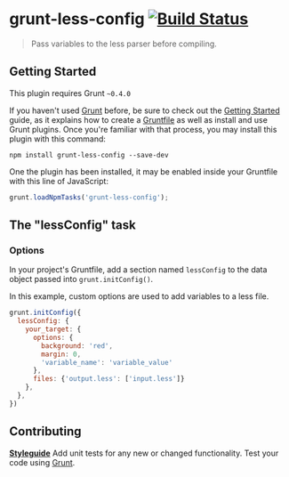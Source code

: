 # grunt-less-config [![Build Status](https://travis-ci.org/excellenteasy/grunt-less-config.png?branch=master)](https://travis-ci.org/excellenteasy/grunt-less-config)

> Pass variables to the less parser before compiling.

## Getting Started
This plugin requires Grunt `~0.4.0`

If you haven't used [Grunt](http://gruntjs.com/) before, be sure to check out the [Getting Started](http://gruntjs.com/getting-started) guide, as it explains how to create a [Gruntfile](http://gruntjs.com/sample-gruntfile) as well as install and use Grunt plugins. Once you're familiar with that process, you may install this plugin with this command:

```shell
npm install grunt-less-config --save-dev
```

One the plugin has been installed, it may be enabled inside your Gruntfile with this line of JavaScript:

```js
grunt.loadNpmTasks('grunt-less-config');
```

## The "lessConfig" task

### Options
In your project's Gruntfile, add a section named `lessConfig` to the data object passed into `grunt.initConfig()`.

In this example, custom options are used to add variables to a less file.

```js
grunt.initConfig({
  lessConfig: {
    your_target: {
      options: {
        background: 'red',
        margin: 0,
        'variable_name': 'variable_value'
      },
      files: {'output.less': ['input.less']}
    },
  },
})
```

## Contributing
**[Styleguide](http://github.com/excellenteasy/styleguides)**
Add unit tests for any new or changed functionality. Test your code using [Grunt](http://gruntjs.com/).
